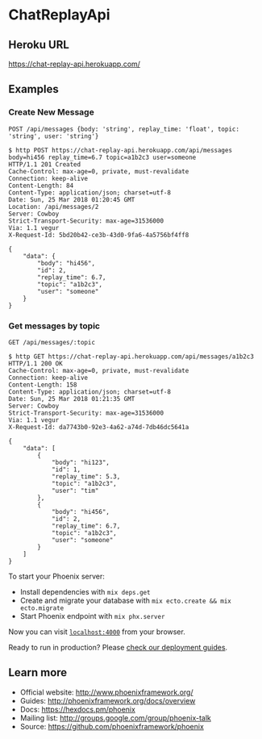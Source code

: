 # ChatReplayApi

## Heroku URL

https://chat-replay-api.herokuapp.com/

## Examples

### Create New Message

`POST /api/messages {body: 'string', replay_time: 'float', topic: 'string', user: 'string'}`
```
$ http POST https://chat-replay-api.herokuapp.com/api/messages body=hi456 replay_time=6.7 topic=a1b2c3 user=someone
HTTP/1.1 201 Created
Cache-Control: max-age=0, private, must-revalidate
Connection: keep-alive
Content-Length: 84
Content-Type: application/json; charset=utf-8
Date: Sun, 25 Mar 2018 01:20:45 GMT
Location: /api/messages/2
Server: Cowboy
Strict-Transport-Security: max-age=31536000
Via: 1.1 vegur
X-Request-Id: 5bd20b42-ce3b-43d0-9fa6-4a5756bf4ff8

{
    "data": {
        "body": "hi456",
        "id": 2,
        "replay_time": 6.7,
        "topic": "a1b2c3",
        "user": "someone"
    }
}
```

### Get messages by topic

`GET /api/messages/:topic`
```
$ http GET https://chat-replay-api.herokuapp.com/api/messages/a1b2c3
HTTP/1.1 200 OK
Cache-Control: max-age=0, private, must-revalidate
Connection: keep-alive
Content-Length: 158
Content-Type: application/json; charset=utf-8
Date: Sun, 25 Mar 2018 01:21:35 GMT
Server: Cowboy
Strict-Transport-Security: max-age=31536000
Via: 1.1 vegur
X-Request-Id: da7743b0-92e3-4a62-a74d-7db46dc5641a

{
    "data": [
        {
            "body": "hi123",
            "id": 1,
            "replay_time": 5.3,
            "topic": "a1b2c3",
            "user": "tim"
        },
        {
            "body": "hi456",
            "id": 2,
            "replay_time": 6.7,
            "topic": "a1b2c3",
            "user": "someone"
        }
    ]
}
```

To start your Phoenix server:

  * Install dependencies with `mix deps.get`
  * Create and migrate your database with `mix ecto.create && mix ecto.migrate`
  * Start Phoenix endpoint with `mix phx.server`

Now you can visit [`localhost:4000`](http://localhost:4000) from your browser.

Ready to run in production? Please [check our deployment guides](http://www.phoenixframework.org/docs/deployment).

## Learn more

  * Official website: http://www.phoenixframework.org/
  * Guides: http://phoenixframework.org/docs/overview
  * Docs: https://hexdocs.pm/phoenix
  * Mailing list: http://groups.google.com/group/phoenix-talk
  * Source: https://github.com/phoenixframework/phoenix
